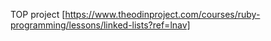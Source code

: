 TOP project 
[https://www.theodinproject.com/courses/ruby-programming/lessons/linked-lists?ref=lnav]
